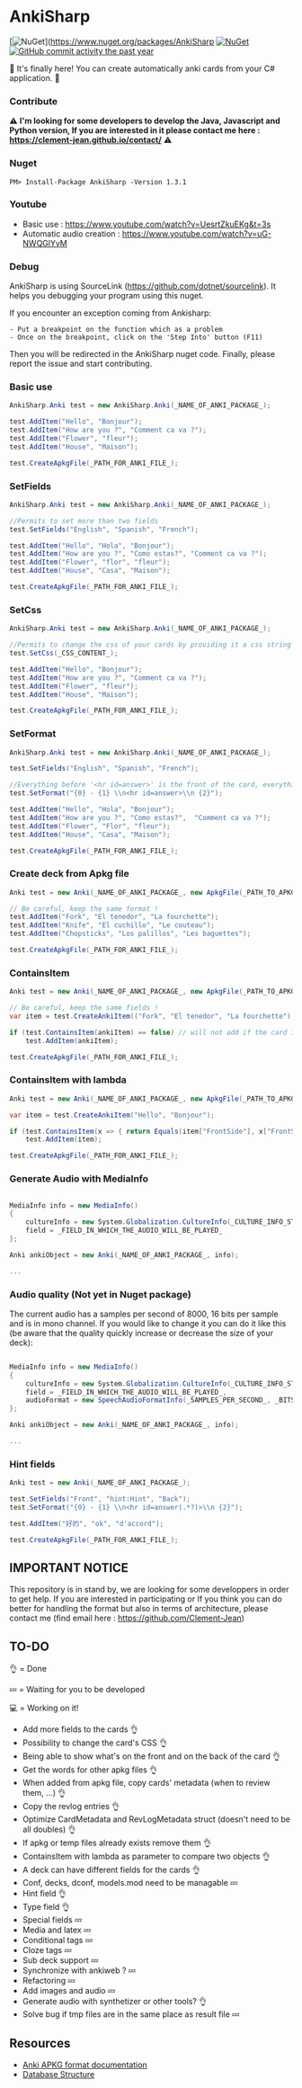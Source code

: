 ﻿# AnkiSharp

[![NuGet](https://img.shields.io/nuget/v/AnkiSharp.svg)](https://www.nuget.org/packages/AnkiSharp
[![NuGet](https://img.shields.io/nuget/dt/AnkiSharp.svg)](https://www.nuget.org/packages/AnkiSharp)
[![GitHub commit activity the past year](https://img.shields.io/github/commit-activity/y/AnkiTools/AnkiSharp.svg?colorB=red)](https://www.nuget.org/packages/AnkiSharp)


:tada: It's finally here! You can create automatically anki cards from your C# application. :tada:

### Contribute

:warning: **I'm looking for some developers to develop the Java, Javascript and Python version, If you are interested in it please contact me here : https://clement-jean.github.io/contact/** :warning:

### Nuget

```
PM> Install-Package AnkiSharp -Version 1.3.1
```

### Youtube

- Basic use : https://www.youtube.com/watch?v=UesrtZkuEKg&t=3s
- Automatic audio creation : https://www.youtube.com/watch?v=uG-NWQGlYvM

### Debug

AnkiSharp is using SourceLink (https://github.com/dotnet/sourcelink). It helps you debugging your program using this nuget.

If you encounter an exception coming from Ankisharp:

	- Put a breakpoint on the function which as a problem
	- Once on the breakpoint, click on the 'Step Into' button (F11)

Then you will be redirected in the AnkiSharp nuget code. Finally, please report the issue and start contributing.

### Basic use
``` csharp
AnkiSharp.Anki test = new AnkiSharp.Anki(_NAME_OF_ANKI_PACKAGE_);

test.AddItem("Hello", "Bonjour");
test.AddItem("How are you ?", "Comment ca va ?");
test.AddItem("Flower", "fleur");
test.AddItem("House", "Maison");

test.CreateApkgFile(_PATH_FOR_ANKI_FILE_);
```

### SetFields
``` csharp
AnkiSharp.Anki test = new AnkiSharp.Anki(_NAME_OF_ANKI_PACKAGE_);

//Permits to set more than two fields 
test.SetFields("English", "Spanish", "French");

test.AddItem("Hello", "Hola", "Bonjour");
test.AddItem("How are you ?", "Como estas?", "Comment ca va ?");
test.AddItem("Flower", "flor", "fleur");
test.AddItem("House", "Casa", "Maison");

test.CreateApkgFile(_PATH_FOR_ANKI_FILE_);
```

### SetCss
``` csharp
AnkiSharp.Anki test = new AnkiSharp.Anki(_NAME_OF_ANKI_PACKAGE_);

//Permits to change the css of your cards by providing it a css string
test.SetCss(_CSS_CONTENT_);

test.AddItem("Hello", "Bonjour");
test.AddItem("How are you ?", "Comment ca va ?");
test.AddItem("Flower", "fleur");
test.AddItem("House", "Maison");

test.CreateApkgFile(_PATH_FOR_ANKI_FILE_);
```
### SetFormat
``` csharp
AnkiSharp.Anki test = new AnkiSharp.Anki(_NAME_OF_ANKI_PACKAGE_);

test.SetFields("English", "Spanish", "French");

//Everything before '<hr id=answer>' is the front of the card, everything after is the behind
test.SetFormat("{0} - {1} \\n<hr id=answer>\\n {2}");

test.AddItem("Hello", "Hola", "Bonjour");
test.AddItem("How are you ?", "Como estas?",  "Comment ca va ?");
test.AddItem("Flower", "Flor", "fleur");
test.AddItem("House", "Casa", "Maison");

test.CreateApkgFile(_PATH_FOR_ANKI_FILE_);
```

### Create deck from Apkg file

``` csharp
Anki test = new Anki(_NAME_OF_ANKI_PACKAGE_, new ApkgFile(_PATH_TO_APKG_FILE_)));

// Be careful, keep the same format !
test.AddItem("Fork", "El tenedor", "La fourchette");
test.AddItem("Knife", "El cuchillo", "Le couteau");
test.AddItem("Chopsticks", "Los palillos", "Les baguettes");

test.CreateApkgFile(_PATH_FOR_ANKI_FILE_);
```

### ContainsItem

``` csharp
Anki test = new Anki(_NAME_OF_ANKI_PACKAGE_, new ApkgFile(_PATH_TO_APKG_FILE_));

// Be careful, keep the same fields !
var item = test.CreateAnkiItem(("Fork", "El tenedor", "La fourchette");

if (test.ContainsItem(ankiItem) == false) // will not add if the card is entirely the same (same fields' value)
    test.AddItem(ankiItem);

test.CreateApkgFile(_PATH_FOR_ANKI_FILE_);
```

### ContainsItem with lambda

``` csharp
Anki test = new Anki(_NAME_OF_ANKI_PACKAGE_, new ApkgFile(_PATH_TO_APKG_FILE_));

var item = test.CreateAnkiItem("Hello", "Bonjour");

if (test.ContainsItem(x => { return Equals(item["FrontSide"], x["FrontSide"]); }) == false) // will not add if front of the card already exists
    test.AddItem(item);

test.CreateApkgFile(_PATH_FOR_ANKI_FILE_);
```

### Generate Audio with MediaInfo

``` csharp

MediaInfo info = new MediaInfo()
{
    cultureInfo = new System.Globalization.CultureInfo(_CULTURE_INFO_STRING_),
    field = _FIELD_IN_WHICH_THE_AUDIO_WILL_BE_PLAYED_
};

Anki ankiObject = new Anki(_NAME_OF_ANKI_PACKAGE_, info);

...

```

### Audio quality (Not yet in Nuget package)

The current audio has a samples per second of 8000, 16 bits per sample and is in mono channel. If you would like to change it you can do it like this (be aware that the quality quickly increase or decrease the size of your deck):

``` csharp

MediaInfo info = new MediaInfo()
{
    cultureInfo = new System.Globalization.CultureInfo(_CULTURE_INFO_STRING_),
    field = _FIELD_IN_WHICH_THE_AUDIO_WILL_BE_PLAYED_,
	audioFormat = new SpeechAudioFormatInfo(_SAMPLES_PER_SECOND_, _BITS_PER_SAMPLE_, _AUDIO_CHANNEL_)
};

Anki ankiObject = new Anki(_NAME_OF_ANKI_PACKAGE_, info);

...

```

### Hint fields

``` csharp
Anki test = new Anki(_NAME_OF_ANKI_PACKAGE_);

test.SetFields("Front", "hint:Hint", "Back");
test.SetFormat("{0} - {1} \\n<hr id=answer(.*?)>\\n {2}");

test.AddItem("好的", "ok", "d'accord");

test.CreateApkgFile(_PATH_FOR_ANKI_FILE_);
```

## IMPORTANT NOTICE

This repository is in stand by, we are looking for some developpers in order to get help.
If you are interested in participating or If you think you can do better for handling the format but also in terms of architecture, please contact me (find email here : https://github.com/Clement-Jean) 

## TO-DO

:ok_hand: = Done

:zzz: = Waiting for you to be developed

:computer: = Working on it!

- Add more fields to the cards :ok_hand:
- Possibility to change the card's CSS :ok_hand:
- Being able to show what's on the front and on the back of the card :ok_hand:
- Get the words for other apkg files :ok_hand:
- When added from apkg file, copy cards' metadata (when to review them, ...) :ok_hand:
- Copy the revlog entries :ok_hand:
- Optimize CardMetadata and RevLogMetadata struct (doesn't need to be all doubles) :ok_hand:
- If apkg or temp files already exists remove them :ok_hand:
- ContainsItem with lambda as parameter to compare two objects :ok_hand:
- A deck can have different fields for the cards :ok_hand:
- Conf, decks, dconf, models.mod need to be managable :zzz:
- Hint field :ok_hand:
- Type field :ok_hand:
- Special fields :zzz:
- Media and latex :zzz:
- Conditional tags :zzz:
- Cloze tags :zzz:
- Sub deck support :zzz:
- Synchronize with ankiweb ? :zzz:
- Refactoring :zzz:
- Add images and audio :zzz:
- Generate audio with synthetizer or other tools? :ok_hand:
- Solve bug if tmp files are in the same place as result file :zzz:

## Resources

- [Anki APKG format documentation](http://decks.wikia.com/wiki/Anki_APKG_format_documentation)
- [Database Structure](https://github.com/ankidroid/Anki-Android/wiki/Database-Structure)